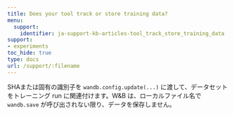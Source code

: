 ```yaml
---
title: Does your tool track or store training data?
menu:
  support:
    identifier: ja-support-kb-articles-tool_track_store_training_data
support:
- experiments
toc_hide: true
type: docs
url: /support/:filename
---
```


SHAまたは固有の識別子を `wandb.config.update(...)` に渡して、データセットをトレーニング run に関連付けます。W&B は、ローカルファイル名で `wandb.save` が呼び出されない限り、データを保存しません。

